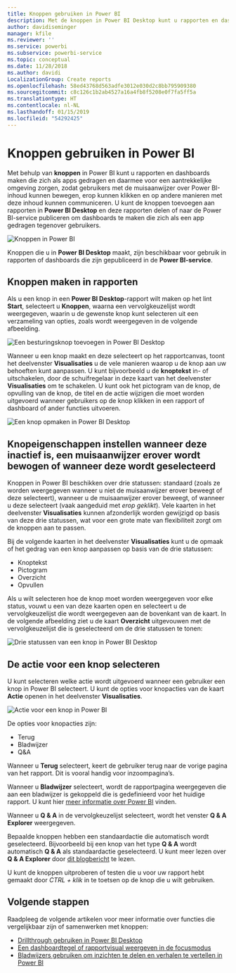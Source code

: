 ```yaml
---
title: Knoppen gebruiken in Power BI
description: Met de knoppen in Power BI Desktop kunt u rapporten en dashboards maken die zich als apps gedragen en de betrokkenheid bij gebruikers verdiepen
author: davidiseminger
manager: kfile
ms.reviewer: ''
ms.service: powerbi
ms.subservice: powerbi-service
ms.topic: conceptual
ms.date: 11/28/2018
ms.author: davidi
LocalizationGroup: Create reports
ms.openlocfilehash: 58ed43768d563adfe3012e030d2c8bb795909380
ms.sourcegitcommit: c8c126c1b2ab4527a16a4fb8f5208e0f7fa5ff5a
ms.translationtype: HT
ms.contentlocale: nl-NL
ms.lasthandoff: 01/15/2019
ms.locfileid: "54292425"
---
```

# <a name="using-buttons-in-power-bi"></a>Knoppen gebruiken in Power BI
Met behulp van **knoppen** in Power BI kunt u rapporten en dashboards maken die zich als apps gedragen en daarmee voor een aantrekkelijke omgeving zorgen, zodat gebruikers met de muisaanwijzer over Power BI-inhoud kunnen bewegen, erop kunnen klikken en op andere manieren met deze inhoud kunnen communiceren. U kunt de knoppen toevoegen aan rapporten in **Power BI Desktop** en deze rapporten delen of naar de Power BI-service publiceren om dashboards te maken die zich als een app gedragen tegenover gebruikers.

![Knoppen in Power BI](media/desktop-buttons/desktop-buttons_01.png)

Knoppen die u in **Power BI Desktop** maakt, zijn beschikbaar voor gebruik in rapporten of dashboards die zijn gepubliceerd in de **Power BI-service**.

## <a name="creating-buttons-in-reports"></a>Knoppen maken in rapporten
Als u een knop in een **Power BI Desktop**-rapport wilt maken op het lint **Start**, selecteert u **Knoppen**, waarna een vervolgkeuzelijst wordt weergegeven, waarin u de gewenste knop kunt selecteren uit een verzameling van opties, zoals wordt weergegeven in de volgende afbeelding. 

![Een besturingsknop toevoegen in Power BI Desktop](media/desktop-buttons/desktop-buttons_02.png)

Wanneer u een knop maakt en deze selecteert op het rapportcanvas, toont het deelvenster **Visualisaties** u de vele manieren waarop u de knop aan uw behoeften kunt aanpassen. U kunt bijvoorbeeld u de **knoptekst** in- of uitschakelen, door de schuifregelaar in deze kaart van het deelvenster **Visualisaties** om te schakelen. U kunt ook het pictogram van de knop, de opvulling van de knop, de titel en de actie wijzigen die moet worden uitgevoerd wanneer gebruikers op de knop klikken in een rapport of dashboard of ander functies uitvoeren.

![Een knop opmaken in Power BI Desktop](media/desktop-buttons/desktop-buttons_03.png)

## <a name="set-button-properties-when-idle-hovered-over-or-selected"></a>Knopeigenschappen instellen wanneer deze inactief is, een muisaanwijzer erover wordt bewogen of wanneer deze wordt geselecteerd

Knoppen in Power BI beschikken over drie statussen: standaard (zoals ze worden weergegeven wanneer u niet de muisaanwijzer erover beweegt of deze selecteert), wanneer u de muisaanwijzer erover beweegt, of wanneer u deze selecteert (vaak aangeduid met *erop geklikt*). Vele kaarten in het deelvenster **Visualisaties** kunnen afzonderlijk worden gewijzigd op basis van deze drie statussen, wat voor een grote mate van flexibiliteit zorgt om de knoppen aan te passen.

Bij de volgende kaarten in het deelvenster **Visualisaties** kunt u de opmaak of het gedrag van een knop aanpassen op basis van de drie statussen:

* Knoptekst
* Pictogram
* Overzicht
* Opvullen

Als u wilt selecteren hoe de knop moet worden weergegeven voor elke status, vouwt u een van deze kaarten open en selecteert u de vervolgkeuzelijst die wordt weergegeven aan de bovenkant van de kaart. In de volgende afbeelding ziet u de kaart **Overzicht** uitgevouwen met de vervolgkeuzelijst die is geselecteerd om de drie statussen te tonen:

![Drie statussen van een knop in Power BI Desktop](media/desktop-buttons/desktop-buttons_04.png)


## <a name="select-the-action-for-a-button"></a>De actie voor een knop selecteren

U kunt selecteren welke actie wordt uitgevoerd wanneer een gebruiker een knop in Power BI selecteert. U kunt de opties voor knopacties van de kaart **Actie** openen in het deelvenster **Visualisaties**.

![Actie voor een knop in Power BI](media/desktop-buttons/desktop-buttons_05.png)

De opties voor knopacties zijn:

* Terug
* Bladwijzer
* Q&A

Wanneer u **Terug** selecteert, keert de gebruiker terug naar de vorige pagina van het rapport. Dit is vooral handig voor inzoompagina’s.

Wanneer u **Bladwijzer** selecteert, wordt de rapportpagina weergegeven die aan een bladwijzer is gekoppeld die is gedefinieerd voor het huidige rapport. U kunt hier [meer informatie over Power BI](desktop-bookmarks.md) vinden. 

Wanneer u **Q & A** in de vervolgkeuzelijst selecteert, wordt het venster **Q & A Explorer** weergegeven. 

Bepaalde knoppen hebben een standaardactie die automatisch wordt geselecteerd. Bijvoorbeeld bij een knop van het type **Q & A** wordt automatisch **Q & A** als standaardactie geselecteerd. U kunt meer lezen over **Q & A Explorer** door [dit blogbericht](https://powerbi.microsoft.com/blog/power-bi-desktop-april-2018-feature-summary/#Q&AExplorer) te lezen.

U kunt de knoppen uitproberen of testen die u voor uw rapport hebt gemaakt door *CTRL + klik* in te toetsen op de knop die u wilt gebruiken. 

## <a name="next-steps"></a>Volgende stappen
Raadpleeg de volgende artikelen voor meer informatie over functies die vergelijkbaar zijn of samenwerken met knoppen:

* [Drillthrough gebruiken in Power BI Desktop](desktop-drillthrough.md)
* [Een dashboardtegel of rapportvisual weergeven in de focusmodus](consumer/end-user-focus.md)
* [Bladwijzers gebruiken om inzichten te delen en verhalen te vertellen in Power BI](desktop-bookmarks.md)

